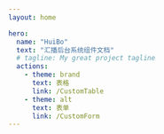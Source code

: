 ```yaml
---
layout: home

hero:
  name: "HuiBo"
  text: "汇播后台系统组件文档"
  # tagline: My great project tagline
  actions:
    - theme: brand
      text: 表格
      link: /CustomTable
    - theme: alt
      text: 表单
      link: /CustomForm
---
```


<!-- <div v-for="item in arr">{{item}}</div>

<script setup>
  const arr = [1,2,3]
</script> -->

